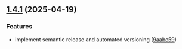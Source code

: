 ## [1.4.1](https://github.com/marcbenito/preparaulm/compare/v1.4.0...v1.4.1) (2025-04-19)



### Features

* implement semantic release and automated versioning ([9aabc59](https://github.com/marcbenito/preparaulm/commit/9aabc5917b3d4f9fb328a04cc8301ca79621165f))
